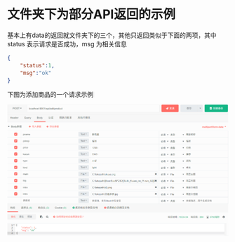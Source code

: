 # 文件夹下为部分API返回的示例
基本上有data的返回就文件夹下的三个，其他只返回类似于下面的两项，其中 status 表示请求是否成功，msg 为相关信息
```json
{
    "status":1,
    "msg":"ok"
}
```
下图为添加商品的一个请求示例

![](./1.png)
